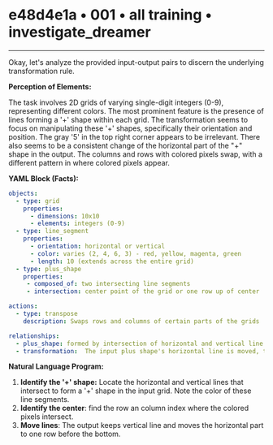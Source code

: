 # e48d4e1a • 001 • all training • investigate_dreamer

---
Okay, let's analyze the provided input-output pairs to discern the underlying transformation rule.

**Perception of Elements:**

The task involves 2D grids of varying single-digit integers (0-9), representing different colors. The most prominent feature is the presence of lines forming a '+' shape within each grid. The transformation seems to focus on manipulating these '+' shapes, specifically their orientation and position. The gray '5' in the top right corner appears to be irrelevant. There also seems to be a consistent change of the horizontal part of the "+" shape in the output. The columns and rows with colored pixels swap, with a different pattern in where colored pixels appear.

**YAML Block (Facts):**



```yaml
objects:
  - type: grid
    properties:
      - dimensions: 10x10
      - elements: integers (0-9)
  - type: line_segment
    properties:
      - orientation: horizontal or vertical
      - color: varies (2, 4, 6, 3) - red, yellow, magenta, green
      - length: 10 (extends across the entire grid)
  - type: plus_shape
    properties:
     - composed_of: two intersecting line segments
     - intersection: center point of the grid or one row up of center

actions:
  - type: transpose
    description: Swaps rows and columns of certain parts of the grids

relationships:
  - plus_shape: formed by intersection of horizontal and vertical line segments
  - transformation:  The input plus shape's horizontal line is moved, the location depending where the vertical line is

```



**Natural Language Program:**

1.  **Identify the '+' shape:** Locate the horizontal and vertical lines that intersect to form a '+' shape in the input grid. Note the color of these line segments.
2. **Identify the center**: find the row an column index where the colored pixels intersect.
3. **Move lines**: The output keeps vertical line and moves the horizontal part to one row before the bottom.


